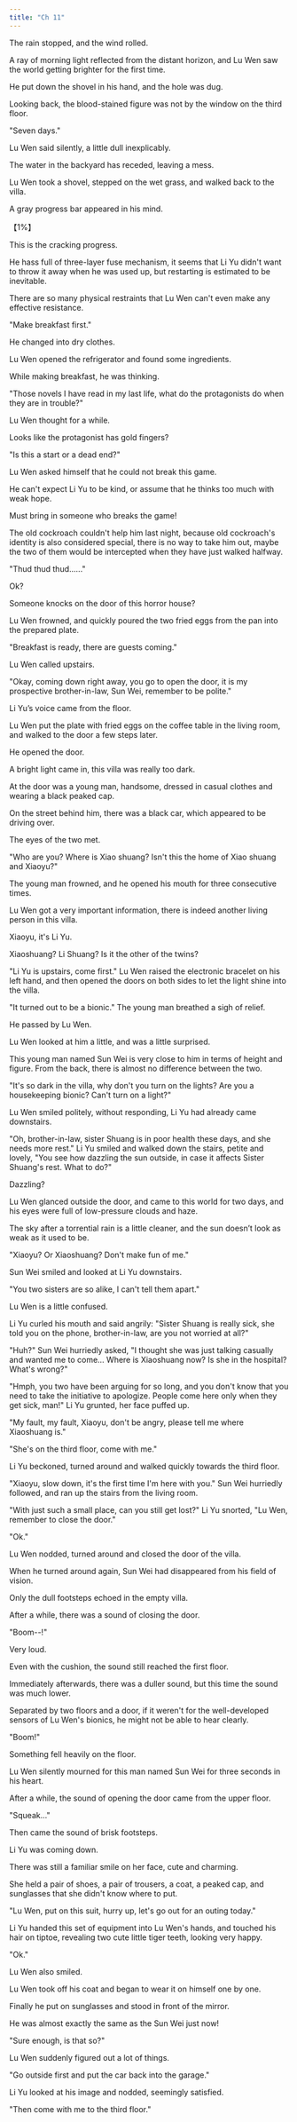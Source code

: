 ```yaml
---
title: "Ch 11"
---
```


The rain stopped, and the wind rolled.

A ray of morning light reflected from the distant horizon, and Lu Wen saw the world getting brighter for the first time.

He put down the shovel in his hand, and the hole was dug.

Looking back, the blood-stained figure was not by the window on the third floor.

"Seven days."

Lu Wen said silently, a little dull inexplicably.

The water in the backyard has receded, leaving a mess.

Lu Wen took a shovel, stepped on the wet grass, and walked back to the villa.

A gray progress bar appeared in his mind.

【1%】

This is the cracking progress.

He hass full of three-layer fuse mechanism, it seems that Li Yu didn't want to throw it away when he was used up, but restarting is estimated to be inevitable.

There are so many physical restraints that Lu Wen can't even make any effective resistance.

"Make breakfast first."

He changed into dry clothes.

Lu Wen opened the refrigerator and found some ingredients.

While making breakfast, he was thinking.

"Those novels I have read in my last life, what do the protagonists do when they are in trouble?"

Lu Wen thought for a while.

Looks like the protagonist has gold fingers?

"Is this a start or a dead end?"

Lu Wen asked himself that he could not break this game.

He can't expect Li Yu to be kind, or assume that he thinks too much with weak hope.

Must bring in someone who breaks the game!

The old cockroach couldn't help him last night, because old cockroach's identity is also considered special, there is no way to take him out, maybe the two of them would be intercepted when they have just walked halfway.

"Thud thud thud......"

Ok?

Someone knocks on the door of this horror house?

Lu Wen frowned, and quickly poured the two fried eggs from the pan into the prepared plate.

"Breakfast is ready, there are guests coming."

Lu Wen called upstairs.

"Okay, coming down right away, you go to open the door, it is my prospective brother-in-law, Sun Wei, remember to be polite."

Li Yu’s voice came from the floor.

Lu Wen put the plate with fried eggs on the coffee table in the living room, and walked to the door a few steps later.

He opened the door.

A bright light came in, this villa was really too dark.

At the door was a young man, handsome, dressed in casual clothes and wearing a black peaked cap.

On the street behind him, there was a black car, which appeared to be driving over.

The eyes of the two met.

"Who are you? Where is Xiao shuang? Isn't this the home of Xiao shuang and Xiaoyu?"

The young man frowned, and he opened his mouth for three consecutive times.

Lu Wen got a very important information, there is indeed another living person in this villa.

Xiaoyu, it's Li Yu.

Xiaoshuang? Li Shuang? Is it the other of the twins?

"Li Yu is upstairs, come first." Lu Wen raised the electronic bracelet on his left hand, and then opened the doors on both sides to let the light shine into the villa.

"It turned out to be a bionic." The young man breathed a sigh of relief.

He passed by Lu Wen.

Lu Wen looked at him a little, and was a little surprised.

This young man named Sun Wei is very close to him in terms of height and figure. From the back, there is almost no difference between the two.

"It's so dark in the villa, why don't you turn on the lights? Are you a housekeeping bionic? Can't turn on a light?"

Lu Wen smiled politely, without responding, Li Yu had already came downstairs.

"Oh, brother-in-law, sister Shuang is in poor health these days, and she needs more rest." Li Yu smiled and walked down the stairs, petite and lovely, "You see how dazzling the sun outside, in case it affects Sister Shuang's rest. What to do?"

Dazzling?

Lu Wen glanced outside the door, and came to this world for two days, and his eyes were full of low-pressure clouds and haze.

The sky after a torrential rain is a little cleaner, and the sun doesn’t look as weak as it used to be.

"Xiaoyu? Or Xiaoshuang? Don't make fun of me."

Sun Wei smiled and looked at Li Yu downstairs.

"You two sisters are so alike, I can't tell them apart."

Lu Wen is a little confused.

Li Yu curled his mouth and said angrily: "Sister Shuang is really sick, she told you on the phone, brother-in-law, are you not worried at all?"

"Huh?" Sun Wei hurriedly asked, "I thought she was just talking casually and wanted me to come... Where is Xiaoshuang now? Is she in the hospital? What's wrong?"

"Hmph, you two have been arguing for so long, and you don't know that you need to take the initiative to apologize. People come here only when they get sick, man!" Li Yu grunted, her face puffed up.

"My fault, my fault, Xiaoyu, don't be angry, please tell me where Xiaoshuang is."

"She's on the third floor, come with me."

Li Yu beckoned, turned around and walked quickly towards the third floor.

"Xiaoyu, slow down, it's the first time I'm here with you." Sun Wei hurriedly followed, and ran up the stairs from the living room.

"With just such a small place, can you still get lost?" Li Yu snorted, "Lu Wen, remember to close the door."

"Ok."

Lu Wen nodded, turned around and closed the door of the villa.

When he turned around again, Sun Wei had disappeared from his field of vision.

Only the dull footsteps echoed in the empty villa.

After a while, there was a sound of closing the door.

"Boom--!"

Very loud.

Even with the cushion, the sound still reached the first floor.

Immediately afterwards, there was a duller sound, but this time the sound was much lower.

Separated by two floors and a door, if it weren't for the well-developed sensors of Lu Wen's bionics, he might not be able to hear clearly.

"Boom!"

Something fell heavily on the floor.

Lu Wen silently mourned for this man named Sun Wei for three seconds in his heart.

After a while, the sound of opening the door came from the upper floor.

"Squeak..."

Then came the sound of brisk footsteps.

Li Yu was coming down.

There was still a familiar smile on her face, cute and charming.

She held a pair of shoes, a pair of trousers, a coat, a peaked cap, and sunglasses that she didn't know where to put.

"Lu Wen, put on this suit, hurry up, let's go out for an outing today."

Li Yu handed this set of equipment into Lu Wen's hands, and touched his hair on tiptoe, revealing two cute little tiger teeth, looking very happy.

"Ok."

Lu Wen also smiled.

Lu Wen took off his coat and began to wear it on himself one by one.

Finally he put on sunglasses and stood in front of the mirror.

He was almost exactly the same as the Sun Wei just now!

"Sure enough, is that so?"

Lu Wen suddenly figured out a lot of things.

"Go outside first and put the car back into the garage."

Li Yu looked at his image and nodded, seemingly satisfied.

"Then come with me to the third floor."
